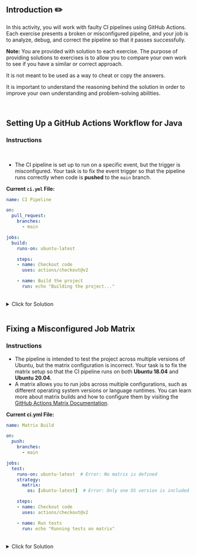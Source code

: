## Introduction :pencil2:

In this activity, you will work with faulty CI pipelines using GitHub Actions. Each exercise presents a broken or misconfigured pipeline, and your job is to analyze, debug, and correct the pipeline so that it passes successfully.

**Note:** You are provided with solution to each exercise. The purpose of providing solutions to exercises is to allow you to compare your own work to see if you have a similar or correct approach.

It is not meant to be used as a way to cheat or copy the answers.

It is important to understand the reasoning behind the solution in order to improve your own understanding and problem-solving abilities.

<br>

## Setting Up a GitHub Actions Workflow for Java

### Instructions

<br>

* The CI pipeline is set up to run on a specific event, but the trigger is misconfigured. Your task is to fix the event trigger so that the pipeline runs correctly when code is **pushed** to the ``main`` branch.

**Current ``ci.yml`` File:**
```yaml
name: CI Pipeline

on:
  pull_request:
    branches:
      - main

jobs:
  build:
    runs-on: ubuntu-latest

    steps:
    - name: Checkout code
      uses: actions/checkout@v2

    - name: Build the project
      run: echo "Building the project..."

```
<br>

<details style="font-size: 14px; cursor: pointer; outline: none;">
<summary> Click for Solution </summary>

Error:

The pipeline is only configured to run on pull requests. However, the requirement is for it to run when code is pushed to the ``main`` branch. This means that regular commits to the branch are not triggering the pipeline.

Solution: 

```yaml
name: CI Pipeline

on:
  push:  # Fix: Change the event trigger to push
    branches:
      - main

jobs:
  build:
    runs-on: ubuntu-latest

    steps:
    - name: Checkout code
      uses: actions/checkout@v2

    - name: Build the project
      run: echo "Building the project..."


```

</details>

<br>

## Fixing a Misconfigured Job Matrix

### Instructions

* The pipeline is intended to test the project across multiple versions of Ubuntu, but the matrix configuration is incorrect. Your task is to fix the matrix setup so that the CI pipeline runs on both **Ubuntu 18.04** and **Ubuntu 20.04**.
* A matrix allows you to run jobs across multiple configurations, such as different operating system versions or language runtimes. You can learn more about matrix builds and how to configure them by visiting the [GitHub Actions Matrix Documentation](https://docs.github.com/en/actions/writing-workflows/choosing-what-your-workflow-does/running-variations-of-jobs-in-a-workflow).

**Current ci.yml File:**

```yaml
name: Matrix Build

on:
  push:
    branches:
      - main

jobs:
  test:
    runs-on: ubuntu-latest  # Error: No matrix is defined
    strategy:
      matrix:
        os: [ubuntu-latest]  # Error: Only one OS version is included

    steps:
    - name: Checkout code
      uses: actions/checkout@v2

    - name: Run tests
      run: echo "Running tests on matrix"
```
<br>

<details style="font-size: 14px; cursor: pointer; outline: none;">
<summary> Click for Solution </summary>

Error:

The matrix is configured to use only a single OS (``ubuntu-latest``), which defeats the purpose of using a matrix strategy. The requirement is to run the tests on both **Ubuntu 18.04** and **Ubuntu 20.04**.

Solution:

```yaml
name: Matrix Build

on:
  push:
    branches:
      - main

jobs:
  test:
    runs-on: ${{ matrix.os }}  # Fix: Use the matrix OS values
    strategy:
      matrix:
        os: [ubuntu-18.04, ubuntu-20.04]  # Fix: Add multiple OS versions

    steps:
    - name: Checkout code
      uses: actions/checkout@v2

    - name: Run tests
      run: echo "Running tests on matrix"
```
</details>
